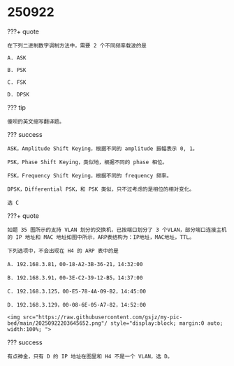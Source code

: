 # 250922

???+ quote

    在下列二进制数字调制方法中，需要 2 个不同频率载波的是

    A. ASK

    B. PSK

    C. FSK

    D. DPSK

??? tip

    傻呗的英文缩写翻译题。

??? success 

    ASK，Amplitude Shift Keying，根据不同的 amplitude 振幅表示 0, 1。

    PSK，Phase Shift Keying，类似地，根据不同的 phase 相位。

    FSK，Frequency Shift Keying，根据不同的 frequency 频率。

    DPSK，Differential PSK，和 PSK 类似，只不过考虑的是相位的相对变化。

    选 C


???+ quote

    如题 35 图所示的支持 VLAN 划分的交换机，已按端口划分了 3 个VLAN，部分端口连接主机的 IP 地址和 MAC 地址如图中所示，ARP表结构为：IP地址，MAC地址，TTL。

    下列选项中，不会出现在 H4 的 ARP 表中的是

    A. 192.168.3.81，00-18-A2-3B-36-21，14:32:00

    B. 192.168.3.91，00-3E-C2-39-12-B5，14:37:00

    C. 192.168.3.125，00-E5-78-4A-09-B2，14:45:00

    D. 192.168.3.129，00-08-6E-05-A7-82，14:52:00

    <img src="https://raw.githubusercontent.com/gsjz/my-pic-bed/main/20250922203645652.png"/ style="display:block; margin:0 auto; width:100%; ">

??? success 

    有点神金，只有 D 的 IP 地址在图里和 H4 不是一个 VLAN，选 D。
